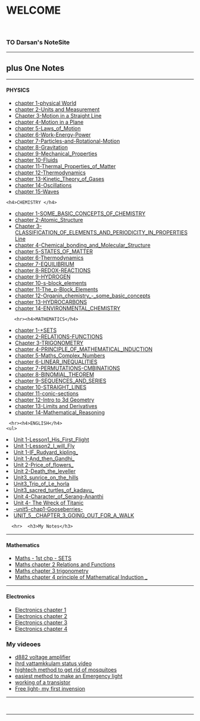 <!DOCTYPE html>
<html lang="en" dir="ltr">
  <head>
    <meta charset="utf-8">
    <title>Dasan's NotesPortal</title> 
  </head>
  <body>
  <h1>
  WELCOME</h1> <br>
  <h3>TO Darsan's NoteSite</h3>
  <hr>
 
<h2>
   plus One Notes
</h2>
    <hr><h4>PHYSICS</h4>

<ul>
  <li><a href="https://www.mediafire.com/file/nycoo8t2qjfdblq/XI-ch1_physics-saju-hsslive-Physical_World.pdf/file">chapter 1-physical World</a></li>
  <li><a href="https://www.mediafire.com/file/fkj9izc5o3mub9n/XI-ch2_physics-saju-hsslive-Units_and_Measurement.pdf/file">chapter 2-Units and Measurement</a></li>
  <li><a href="https://www.mediafire.com/file/nfgmuznuurme1y0/XI-ch3_physics-saju-hsslive-Motion_in_a_Straight_Line.pdf/file">Chapter 3-Motion in a Straight Line</a></li>
  <li><a href="https://www.mediafire.com/file/zptce0ed20fpd29/XI-ch4_physics-saju-hsslive-Motion_in_a_Plane.pdf/file">chapter 4-Motion in a Plane</a></li>
  <li><a href="https://www.mediafire.com/file/8bi1jvva2b9owug/XI-ch5_physics-saju-hsslive-Laws_of_Motion.pdf/file">chapter 5-Laws_of_Motion</a></li>
  <li><a href="https://www.mediafire.com/file/7oguua76wo3s5eu/XI-ch6_physics-saju-hsslive-Work-Energy-Power.pdf/file">chapter 6-Work-Energy-Power</a></li>
  <li><a href="https://www.mediafire.com/file/2s9fqr6e28q4tt9/XI-ch7_physics-saju-hsslive-System-of-Particles-and-Rotational-Motion.pdf/file">chapter 7-Particles-and-Rotational-Motion</a></li>
  <li><a href="https://www.mediafire.com/file/0xjmvcoj59t17yg/Chapter_8-_Gravitation.pdf/file">chapter 8-Gravitation</a></li>
   <li><a href="https://www.mediafire.com/file/od12zlgrhy4oln3/Chapter_9-_Mechanical_Properties_of_Solids.pdf/file">chapter 9-Mechanical_Properties</a></li>
  <li><a href="https://www.mediafire.com/file/hgi589of27nopj8/Chapter_10-_Fluids.pdf/file">chapter 10-Fluids</a></li>
   <li><a href="https://www.mediafire.com/file/ap998tfq29uoure/Chapter_11-_Thermal_Properties_of_Matter.pdf/file">chapter 11-Thermal_Properties_of_Matter</a></li>
  <li><a href="https://www.mediafire.com/file/aodddiedi44bua3/Chapter_12-_Thermodynamics.pdf/file">chapter 12-Thermodynamics</a></li>
   <li><a href="https://www.mediafire.com/file/5aqtxouwm813de4/Chapter_13-_Kinetic_Theory_of_Gases.pdf/file">chapter 13-Kinetic_Theory_of_Gases</a></li>
   <li><a href="https://www.mediafire.com/file/319h9b5kqzi66pl/Chapter_14-_Oscillations.pdf/file">chapter 14-Oscillations</a></li>
   <li><a href="https://www.mediafire.com/file/2pkzi9xdhsb937b/Chapter_15-_Waves.pdf/file">chapter 15-Waves</a></li>
  
</ul>
    
      
    <h4>CHEMISTRY </h4>

<ul>
  <li><a href="https://www.mediafire.com/download/ae19lx8345ckg33/1._SOME_BASIC_CONCEPTS_OF_CHEMISTRY.pdf">chapter 1-SOME_BASIC_CONCEPTS_OF_CHEMISTRY</a></li>
  <li><a href="https://www.mediafire.com/file/nkcdl1a811cz3ah/Hsslive-XI-chem-2._Atomic_Structure.pdf/file">chapter 2-Atomic_Structure</a></li>
  <li><a href="https://www.mediafire.com/download/3nz6c7g5zlcdvgr/3._CLASSIFICATION_OF_ELEMENTS_AND_PERIODICITY_IN_PROPERTIES.pdf">Chapter 3-CLASSIFICATION_OF_ELEMENTS_AND_PERIODICITY_IN_PROPERTIES Line</a></li>
  <li><a href="https://www.mediafire.com/download/jze9ulo9rj0r9uf/4._Chemical_bonding_and_Molecular_Structure.pdf">chapter 4-Chemical_bonding_and_Molecular_Structure</a></li>
  <li><a href="https://www.mediafire.com/file/s8lcmbbjzjo6c1p/5._STATES_OF_MATTER-anil-hsslive.pdf">chapter 5-STATES_OF_MATTER</a></li>
  <li><a href="https://www.mediafire.com/file/3pykh8ldetm11n3/Hsslive-XI-Cheem-Ch-6_Thermodynamics.pdf">chapter 6-Thermodynamics</a></li>
  <li><a href="https://www.mediafire.com/file/l7gc39uapkk33n7/Hsslive-XI-Chem-ch-7_EQUILIBRIUM.pdf">chapter 7-EQUILIBRIUM</a></li>
  <li><a href="https://www.mediafire.com/file/e0ber2xpxp7q7rd/XI-chemistry-ch-8-REDOX-REACTIONS-Anil-Hsslive.pdf">chapter 8-REDOX-REACTIONS</a></li>
   <li><a href="https://www.mediafire.com/file/o3bgp3rxp2idn9z/Hsslive-xi-chemistry-9._HYDROGEN-anil-sir.pdf/file">chapter 9-HYDROGEN</a></li>
  <li><a href="https://www.mediafire.com/download/32zp3jlea0epwcd/10_The_s-block_elements.pdf">chapter 10-s-block_elements</a></li>
   <li><a href="https://www.mediafire.com/file/kw9z68harqesvkc/Hsslive-xi-chemistry-11._The_p-Block_Elements-anil-sir.pdf/file">chapter 11-The_p-Block_Elements</a></li>
  <li><a href="https://www.mediafire.com/download/0hjty7hpot405b8/12._Organin_chemistry_-_some_basic_concepts.pdf">chapter 12-Organin_chemistry_-_some_basic_concepts</a></li>
   <li><a href="https://www.mediafire.com/download/lsiuhngflphpy35/13._HYDROCARBONS.pdf">chapter 13-HYDROCARBONS</a></li>
   <li><a href="https://www.mediafire.com/download/3yy5xmd36az3adn/XI_Chemistry_HssLiVE_Anil_14__ENVIRONMENTAL_CHEMISTRY.pdf">chapter 14-ENVIRONMENTAL_CHEMISTRY</a></li>
  
  
</ul>
    
       <hr><h4>MATHEMATICS</h4>

<ul>
  <li><a href="https://www.mediafire.com/file/myeeuaiwkw2pjfh/HSSLiVE-XI-Maths_CH+1+SETS-Remesh.pdf/file">chapter 1-+SETS</a></li>
  <li><a href="https://www.mediafire.com/file/3llkz1cw3zcdjsz/HSSLiVE-XI-Maths_CH+2-RELATIONS-FUNCTIONS-Remesh.pdf/file">chapter 2-RELATIONS-FUNCTIONS</a></li>
  <li><a href="https://www.mediafire.com/file/gafzo0cnu2j0hx9/HSSLiVE-XI-Maths_CH-3_-TRIGONOMETRY-Remesh.pdf">Chapter 3-TRIGONOMETRY</a></li>
  <li><a href="https://www.mediafire.com/download/a4jb51bt30lsbpa/XI_PRINCIPLE_OF_MATHEMATICAL_INDUCTION-Remesh-hsslive.pdf">chapter 4-PRINCIPLE_OF_MATHEMATICAL_INDUCTION</a></li>
  <li><a href="https://www.mediafire.com/download/6wiijy3g2o4c256/XI_Maths_Complex_Numbers_hsslive_remesh.pdf">chapter 5-Maths_Complex_Numbers</a></li>
  <li><a href="https://www.mediafire.com/file/x8hsz0nyp4paxs9/XI-Maths-LINEAR_INEQUALITIES-ramesh-hsslive.pdf">chapter 6-LINEAR_INEQUALITIES</a></li>
  <li><a href="https://www.mediafire.com/file/rl639bo3n55je3e/XI-Maths-chapt-7-remesh-hsslive-PERMUTATIONS-CMBINATIONS.pdf">chapter 7-PERMUTATIONS-CMBINATIONS</a></li>
  <li><a href="https://www.mediafire.com/file/av6b97ub5y5ptax/8._XI-BINOMIAL_THEOREM-remesh-hsslive.pdf">chapter 8-BINOMIAL_THEOREM</a></li>
   <li><a href="https://www.mediafire.com/file/wawe44y8ibo1as6/XI-CH_9_SEQUENCES_AND_SERIES-Ramesh-hsslive.pdf">chapter 9-SEQUENCES_AND_SERIES</a></li>
  <li><a href="https://www.mediafire.com/file/b3b35i69sti2bu9/XI-10_STRAIGHT_LINES-remesh-hsslive.pdf">chapter 10-STRAIGHT_LINES</a></li>
   <li><a href="https://www.mediafire.com/file/n944g5lkjczzl8z/Hsslive-XI-maths-ch-11-conic-sections.pdf/file">chapter 11-conic-sections</a></li>
  <li><a href="https://www.mediafire.com/file/2pkdqetyayjorw9/Hsslive-CH%2012.%20INTRODUCTION%20TO%20THREE%20DIMENSIONAL%20GEOMETRY.pdf">chapter 12-Intro to 3d Geometry</a></li>
   <li><a href="https://www.mediafire.com/file/pkxycldsc5mmdy5/CH_13_LIMITS%26_DERIVATIVES_NOTE.pdf">chapter 13-Limits and Derivatives</a></li>
   <li><a href="https://www.mediafire.com/file/5a4f9dglevrxcun/XI-CH_14._Mathematical_Reasoning-Remesh-hsslive.pdf">chapter 14-Mathematical_Reasoning</a></li>
  
  
</ul>
    
     <hr><h4>ENGLISH</h4>
    <ul>
  <li><a href="https://www.mediafire.com/download/4lqkgw4bqhl8a2x/Lesson1_His_First_Flight.pdf">Unit 1-Lesson1_His_First_Flight</a></li>
  <li><a href="https://www.mediafire.com/download/fu5gvy2vqx359ug/Lesson2_I_will_Fly.pdf">Unit 1-Lesson2_I_will_Fly</a></li>
  <li><a href="https://www.mediafire.com/download/y5458jx6vwj61z6/Unit_1_IF_Rudyard_kipling_hsslive.pdf">Unit 1-IF_Rudyard_kipling_ </a></li>
  <li><a href="https://www.mediafire.com/download/zvyb3p92mzya159/Unit_2_And_then_Gandhi_hsslive.pdf">Unit 1-And_then_Gandhi_</a></li>
  <li><a href="https://www.mediafire.com/download/62mkh18suez76zp/Unit_2_Price_of_flowers_prabhat_hsslive.pdf">Unit 2-Price_of_flowers_</a></li>
  <li><a href="https://www.mediafire.com/download/izbm38gw0qxjo9a/HSSLive_Plusone_english_unit2_Death_the_leveller.pdf">Unit 2-Death_the_leveller</a></li>
  <li><a href="https://www.mediafire.com/download/5gj54feq4bf6ef4/Unit3_sunrice_on_the_hills_1.pdf">Unit3_sunrice_on_the_hills</a></li>
  <li><a href="https://www.mediafire.com/download/9bbjjuvz0mq7z1o/Unit3_Trip_of_Le_horla_2.pdf">Unit3_Trip_of_Le_horla</a></li>
   <li><a href="https://www.mediafire.com/download/o7f381sq8rtf7wn/Unit3_sacred_turtles_of_kadavu_3.pdf">Unit3_sacred_turtles_of_kadavu_</a></li>
  <li><a href="https://www.mediafire.com/file/eluacyl2j8bgc02/XI-English-Character_of_Serang-Ananthi-hsslive.pdf">Unit 4-Character_of_Serang-Ananthi</a></li>
   <li><a href="https://www.mediafire.com/file/4dna8atc4a6tec9/HSSlive-XI-English-Unit-4-chapter-3-The%20Wreck%20of%20the%20Titanic.pdf">Unit 4- The Wreck of Titanic</a></li>
  <li><a href="https://www.mediafire.com/file/xh4sdm7dypuigo0/XI-english-unit5-chap1-Gooseberries-review-ananthi-hsslive.pdf">-unit5-chap1-Gooseberries-</a></li>
   <li><a href="https://www.mediafire.com/file/j7z1pl76vm9u2r4/XI-English-UNIT_5__CHAPTER_3_GOING_OUT_FOR_A_WALK-Ananthi-hsslive.pdf">UNIT_5__CHAPTER_3_GOING_OUT_FOR_A_WALK</a></li>
  
</ul>
  
   
      <hr>  <h3>My Notes</h3>
   <hr><h4>Mathematics </h4>
    <ul>
  <li><a href="Maths - 1st chp - SETS.pdf">Maths - 1st chp - SETS</a></li>
  <li><a href="Maths chapter 2 Relations and Functions.pdf">Maths chapter 2 Relations and Functions</a></li>
  <li><a href="Maths chapter 3 trigonometry.pdf">Maths chapter 3 trigonometry  </a></li>
  <li><a href="Maths chapter 4 principle of Mathematical Induction .pdf">Maths chapter 4 principle of Mathematical Induction _</a></li>
 
  
</ul>
    
        
   <hr><h4>Electronics </h4>
    <ul>
  <li><a href="Electronics chapter 1 .pdf">Electronics chapter 1 </a></li>
  <li><a href="Electronics chapter 2.pdf">Electronics chapter 2</a></li>
  <li><a href="Electronics chapter 3.pdf">Electronics chapter 3 </a></li>
  <li><a href="Electronics chapter 4.pdf">Electronics chapter 4</a></li>
 
  
</ul>
 
 
<h3>My videoes</h3>
<ul>
  <li><a href="https://www.youtube.com/watch?v=5rYETqlYy6Y&t=91s">d882 voltage amplifier</a></li>
  <li><a href="https://www.youtube.com/watch?v=Fz-9smtE6ME">ihrd vattamkkulam status video</a></li>
  <li><a href="https://www.youtube.com/watch?v=cAHiUKZwSFI&t=135s">hightech method to get rid  of mosquitoes</a></li>
  <li><a href="https://www.youtube.com/watch?v=JAPoBAQFbCU&t=8s">easiest method to make an Emergency light</a></li>
  <li><a href="https://www.youtube.com/watch?v=Fjti_hrbtI8&t=8s">working of a transistor</a></li>
  <li><a href="https://www.youtube.com/watch?v=ZfUKU2AZPug">Free light- my first invension</a></li>
</ul><hr>
</body><br>
<hr>
</html>


